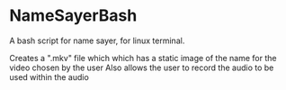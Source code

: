 # NameSayerBash
A bash script for name sayer, for linux terminal.

Creates a ".mkv" file which which has a static image of the name for the video chosen by the user
Also allows the user to record the audio to be used within the audio
